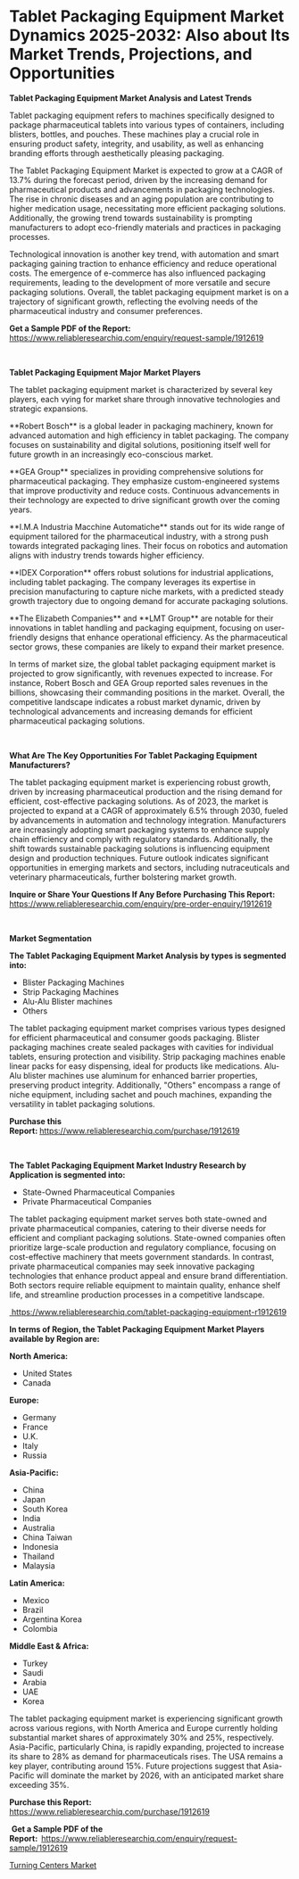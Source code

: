 <p><h1>Tablet Packaging Equipment Market Dynamics 2025-2032: Also about Its Market Trends, Projections, and Opportunities</h1></p><p><strong>Tablet Packaging Equipment Market Analysis and Latest Trends</strong></p>
<p><p>Tablet packaging equipment refers to machines specifically designed to package pharmaceutical tablets into various types of containers, including blisters, bottles, and pouches. These machines play a crucial role in ensuring product safety, integrity, and usability, as well as enhancing branding efforts through aesthetically pleasing packaging.</p><p>The Tablet Packaging Equipment Market is expected to grow at a CAGR of 13.7% during the forecast period, driven by the increasing demand for pharmaceutical products and advancements in packaging technologies. The rise in chronic diseases and an aging population are contributing to higher medication usage, necessitating more efficient packaging solutions. Additionally, the growing trend towards sustainability is prompting manufacturers to adopt eco-friendly materials and practices in packaging processes.</p><p>Technological innovation is another key trend, with automation and smart packaging gaining traction to enhance efficiency and reduce operational costs. The emergence of e-commerce has also influenced packaging requirements, leading to the development of more versatile and secure packaging solutions. Overall, the tablet packaging equipment market is on a trajectory of significant growth, reflecting the evolving needs of the pharmaceutical industry and consumer preferences.</p></p>
<p><strong>Get a Sample PDF of the Report:&nbsp;</strong> <a href="https://www.reliableresearchiq.com/enquiry/request-sample/1912619?utm_campaign=2267&utm_medium=2&utm_source=Github&utm_content=ia&utm_term=22022025&utm_id=tablet-packaging-equipment">https://www.reliableresearchiq.com/enquiry/request-sample/1912619</a></p>
<p>&nbsp;</p>
<p><strong>Tablet Packaging Equipment Major Market Players</strong></p>
<p><p>The tablet packaging equipment market is characterized by several key players, each vying for market share through innovative technologies and strategic expansions. </p><p>**Robert Bosch** is a global leader in packaging machinery, known for advanced automation and high efficiency in tablet packaging. The company focuses on sustainability and digital solutions, positioning itself well for future growth in an increasingly eco-conscious market.</p><p>**GEA Group** specializes in providing comprehensive solutions for pharmaceutical packaging. They emphasize custom-engineered systems that improve productivity and reduce costs. Continuous advancements in their technology are expected to drive significant growth over the coming years.</p><p>**I.M.A Industria Macchine Automatiche** stands out for its wide range of equipment tailored for the pharmaceutical industry, with a strong push towards integrated packaging lines. Their focus on robotics and automation aligns with industry trends towards higher efficiency.</p><p>**IDEX Corporation** offers robust solutions for industrial applications, including tablet packaging. The company leverages its expertise in precision manufacturing to capture niche markets, with a predicted steady growth trajectory due to ongoing demand for accurate packaging solutions.</p><p>**The Elizabeth Companies** and **LMT Group** are notable for their innovations in tablet handling and packaging equipment, focusing on user-friendly designs that enhance operational efficiency. As the pharmaceutical sector grows, these companies are likely to expand their market presence.</p><p>In terms of market size, the global tablet packaging equipment market is projected to grow significantly, with revenues expected to increase. For instance, Robert Bosch and GEA Group reported sales revenues in the billions, showcasing their commanding positions in the market. Overall, the competitive landscape indicates a robust market dynamic, driven by technological advancements and increasing demands for efficient pharmaceutical packaging solutions.</p></p>
<p>&nbsp;</p>
<p><strong>What Are The Key Opportunities For Tablet Packaging Equipment Manufacturers?</strong></p>
<p><p>The tablet packaging equipment market is experiencing robust growth, driven by increasing pharmaceutical production and the rising demand for efficient, cost-effective packaging solutions. As of 2023, the market is projected to expand at a CAGR of approximately 6.5% through 2030, fueled by advancements in automation and technology integration. Manufacturers are increasingly adopting smart packaging systems to enhance supply chain efficiency and comply with regulatory standards. Additionally, the shift towards sustainable packaging solutions is influencing equipment design and production techniques. Future outlook indicates significant opportunities in emerging markets and sectors, including nutraceuticals and veterinary pharmaceuticals, further bolstering market growth.</p></p>
<p><strong>Inquire or Share Your Questions If Any Before Purchasing This Report:</strong> <a href="https://www.reliableresearchiq.com/enquiry/pre-order-enquiry/1912619?utm_campaign=2267&utm_medium=2&utm_source=Github&utm_content=ia&utm_term=22022025&utm_id=tablet-packaging-equipment">https://www.reliableresearchiq.com/enquiry/pre-order-enquiry/1912619</a></p>
<p>&nbsp;</p>
<p><strong>Market Segmentation</strong></p>
<p><strong>The Tablet Packaging Equipment Market Analysis by types is segmented into:</strong></p>
<p><ul><li>Blister Packaging Machines</li><li>Strip Packaging Machines</li><li>Alu-Alu Blister machines</li><li>Others</li></ul></p>
<p><p>The tablet packaging equipment market comprises various types designed for efficient pharmaceutical and consumer goods packaging. Blister packaging machines create sealed packages with cavities for individual tablets, ensuring protection and visibility. Strip packaging machines enable linear packs for easy dispensing, ideal for products like medications. Alu-Alu blister machines use aluminum for enhanced barrier properties, preserving product integrity. Additionally, "Others" encompass a range of niche equipment, including sachet and pouch machines, expanding the versatility in tablet packaging solutions.</p></p>
<p><strong>Purchase this Report:&nbsp;</strong><a href="https://www.reliableresearchiq.com/purchase/1912619?utm_campaign=2267&utm_medium=2&utm_source=Github&utm_content=ia&utm_term=22022025&utm_id=tablet-packaging-equipment">https://www.reliableresearchiq.com/purchase/1912619</a></p>
<p>&nbsp;</p>
<p><strong>The Tablet Packaging Equipment Market Industry Research by Application is segmented into:</strong></p>
<p><ul><li>State-Owned Pharmaceutical Companies</li><li>Private Pharmaceutical Companies</li></ul></p>
<p><p>The tablet packaging equipment market serves both state-owned and private pharmaceutical companies, catering to their diverse needs for efficient and compliant packaging solutions. State-owned companies often prioritize large-scale production and regulatory compliance, focusing on cost-effective machinery that meets government standards. In contrast, private pharmaceutical companies may seek innovative packaging technologies that enhance product appeal and ensure brand differentiation. Both sectors require reliable equipment to maintain quality, enhance shelf life, and streamline production processes in a competitive landscape.</p></p>
<p><a href="https://www.reliableresearchiq.com/tablet-packaging-equipment-r1912619?utm_campaign=2267&utm_medium=2&utm_source=Github&utm_content=ia&utm_term=22022025&utm_id=tablet-packaging-equipment">&nbsp;https://www.reliableresearchiq.com/tablet-packaging-equipment-r1912619</a></p>
<p><strong>In terms of Region, the Tablet Packaging Equipment Market Players available by Region are:</strong></p>
<p>
    <p> <strong> North America: </strong>
        <ul>
            <li>United States</li>
            <li>Canada</li>
        </ul>
        </p> 
    <p> <strong> Europe: </strong>
        <ul>
            <li>Germany</li>
            <li>France</li>
            <li>U.K.</li>
            <li>Italy</li>
            <li>Russia</li>
        </ul>
        </p> 
    <p> <strong> Asia-Pacific: </strong>
        <ul>
            <li>China</li>
            <li>Japan</li>
            <li>South Korea</li>
            <li>India</li>
            <li>Australia</li>
            <li>China Taiwan</li>
            <li>Indonesia</li>
            <li>Thailand</li>
            <li>Malaysia</li>
        </ul>
        </p> 
    <p> <strong> Latin America: </strong>
        <ul>
            <li>Mexico</li>
            <li>Brazil</li>
            <li>Argentina Korea</li>
            <li>Colombia</li>
        </ul>
        </p> 
    <p> <strong> Middle East & Africa: </strong>
        <ul>
            <li>Turkey</li>
            <li>Saudi</li>
            <li>Arabia</li>
            <li>UAE</li>
            <li>Korea</li>
        </ul>
    </p>
    </p>
<p><p>The tablet packaging equipment market is experiencing significant growth across various regions, with North America and Europe currently holding substantial market shares of approximately 30% and 25%, respectively. Asia-Pacific, particularly China, is rapidly expanding, projected to increase its share to 28% as demand for pharmaceuticals rises. The USA remains a key player, contributing around 15%. Future projections suggest that Asia-Pacific will dominate the market by 2026, with an anticipated market share exceeding 35%.</p></p>
<p><strong>Purchase this Report: </strong><a href="https://www.reliableresearchiq.com/purchase/1912619?utm_campaign=2267&utm_medium=2&utm_source=Github&utm_content=ia&utm_term=22022025&utm_id=tablet-packaging-equipment">https://www.reliableresearchiq.com/purchase/1912619</a></p>
<p>&nbsp;<strong>Get a Sample PDF of the Report:&nbsp;&nbsp;</strong><a href="https://www.reliableresearchiq.com/enquiry/request-sample/1912619?utm_campaign=2267&utm_medium=2&utm_source=Github&utm_content=ia&utm_term=22022025&utm_id=tablet-packaging-equipment">https://www.reliableresearchiq.com/enquiry/request-sample/1912619</a></p>
<p><strong></strong></p>
<p><p><a href="https://github.com/steidmindy199393/Market-Research-Report-List-1/blob/main/turning-centers-market.md?utm_campaign=2267&utm_medium=2&utm_source=Github&utm_content=ia&utm_term=22022025&utm_id=tablet-packaging-equipment">Turning Centers Market</a></p></p>